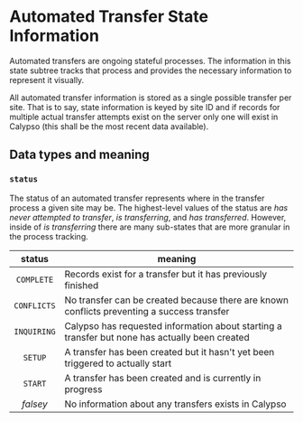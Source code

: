 # Automated Transfer State Information

Automated transfers are ongoing stateful processes.
The information in this state subtree tracks that process and provides the necessary information to represent it visually.

All automated transfer information is stored as a single possible transfer per site.
That is to say, state information is keyed by site ID and if records for multiple actual transfer attempts exist on the server only one will exist in Calypso (this shall be the most recent data available).

## Data types and meaning

### `status`

The status of an automated transfer represents where in the transfer process a given site may be.
The highest-level values of the status are _has never attempted to transfer_, _is transferring_, and _has transferred_.
However, inside of _is transferring_ there are many sub-states that are more granular in the process tracking.

| status | meaning |
|:-:|---|
| `COMPLETE` | Records exist for a transfer but it has previously finished |
| `CONFLICTS` | No transfer can be created because there are known conflicts preventing a success transfer |
| `INQUIRING` | Calypso has requested information about starting a transfer but none has actually been created |
| `SETUP` | A transfer has been created but it hasn't yet been triggered to actually start |
| `START` | A transfer has been created and is currently in progress |
| _falsey_ | No information about any transfers exists in Calypso |
